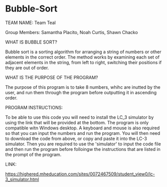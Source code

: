 # Bubble-Sort
TEAM NAME: Team Teal

Group Members: Samantha Placito, Noah Curtis, Shawn Chacko

WHAT IS BUBBLE SORT?

Bubble sort is a sorting algorithm for arranging a string of numbers or other elements in the correct order. The method works by examining each set of adjacent elements in the string, from left to right, switching their positions if they are out of order.

WHAT IS THE PURPOSE OF THE PROGRAM?

The purpose of this program is to take 8 numbers, whihc are inutted by the user, and run them through the program before outputting it in ascending order.

PROGRAM INSTRUCTIONS:

To be able to use this code you will need to install the LC_3 simulator by using the link that will be provided at the bottom. The program is only compatible witn Windows desktop. A keyboard and mouse is also required so that you can input the numbers and run the program. You will then need to download the code from above, or copy and paste it into the LC-3 simulator. Then you are required to use the 'simulator' to input the code file and then run the program before folloingw the instructions that are listed in the prompt of the program.

LINK:

https://highered.mheducation.com/sites/0072467509/student_view0/lc-3_simulator.html
